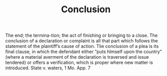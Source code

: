---
title: Conclusion
letter: C
permalink: "/definitions/bld-conclusion.html"
body: The end; the termina-tion; the act of finishing or bringing to a close. The
  conclusion of a declaration or complaint is all that part which follows the statement
  of the plaintiff’s cause of action. Tlie conclusion of a plea is its final clause,
  in which the defendant either “puts hlmself upon the country” (where a material
  averment of the declaration is traversed and issue tendered) or offers a verification,
  which is proper where new matter is introduced. State v. waters, 1 Mo. App. 7
published_at: '2018-07-07'
source: Black's Law Dictionary 2nd Ed (1910)
layout: post
---